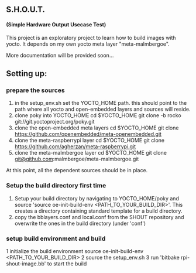 ## S.H.O.U.T.
#### (Simple Hardware Output Usecase Test)
This project is an exploratory project to learn how to build images with yocto.
It depends on my own yocto meta layer "meta-malmbergoe".

More documentation will be provided soon...


## Setting up:

### prepare the sources
1. in the setup_env.sh set the YOCTO_HOME path. this should point to the path where all yocto and open-embedded layers and sources will reside.
2. clone poky into YOCTO_HOME
cd $YOCTO_HOME
git clone -b rocko git://git.yoctoproject.org/poky.git
3. clone the open-embedded meta layers
cd $YOCTO_HOME
git clone https://github.com/openembedded/meta-openembedded.git
4. clone the meta-raspberrypi layer
cd $YOCTO_HOME
git clone https://github.com/agherzan/meta-raspberrypi.git
5. clone the meta-malmbergoe layer
cd $YOCTO_HOME
git clone git@github.com:malmbergoe/meta-malmbergoe.git

At this point, all the dependent sources should be in place.

### Setup the build directory first time
1. Setup your build directory by navigating to YOCTO_HOME/poky and source
'source oe-init-build-env <PATH_TO_YOUR_BUILD_DIR>'. This creates a directory containing standard template for a build directory.
2. copy the bblayers.conf and local.conf from the SHOUT repository and overwrite the ones in the build directory (under 'conf')

### setup build environment and build
1 initialize the build environment
source oe-init-build-env <PATH_TO_YOUR_BUILD_DIR>
2 source the setup_env.sh
3 run 'bitbake rpi-shout-image.bb' to start the build